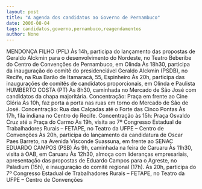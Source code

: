 ```yaml
---
layout: post
title: "A agenda dos candidatos ao Governo de Pernambuco"
date: 2006-08-04
tags: candidatos,governo,pernambuco,reagendamentos
author: None
---
```


MENDONÇA FILHO (PFL)
Às 14h, participa do lançamento das propostas&nbsp;de Geraldo Alckmin para&nbsp;o desenvolvimento do Nordeste, no Teatro Beberibe do Centro de Convenções de Pernambuco, em Olinda
Às 18h30, participa da inauguração do comitê do presidenciável Geraldo Alckmin (PSDB), no Recife, na Rua Barão de Itamaracá, 55, Espinheiro
Às 20h, participa das inaugurações de comitês de candidatos proporcionais, em Olinda e Paulista 
HUMBERTO COSTA (PT)
Às 8h30, caminhada no Mercado de São José com candidatos da chapa majoritária. Concentração: Praça em frente ao Cine Glória 
Às 10h, faz porta a porta nas ruas em torno do Mercado de São de José. Concentração: Rua das Calçadas até o Forte das Cinco Pontas 
Às 17h, fila indiana no Centro do Recife. Concentração às 15h: Praça Osvaldo Cruz até a Praça do Carmo 
Às 19h, visita ao 7º Congresso Estadual de Trabalhadores Rurais – FETAPE, no Teatro da UFPE – Centro de Convenções 
Às 20h, participa do lançamento da candidatura de Oscar Paes Barreto, na Avenida Visconde Suassuna, em frente ao SENAC 
EDUARDO CAMPOS (PSB)
Às 9h, caminhada na feira de Caruaru
Às 11h30, visita à OAB, em Caruaru
Às 12h30, almoça com lideranças empresariais, apresentação das propostas de Eduardo Campos para o Agreste, no Paladium (15h), e inauguração do comitê regional (17h). 
Às 20h, participa do 7º Congresso Estadual de Trabalhadores Rurais – FETAPE, no Teatro da UFPE – Centro de Convenções 
&nbsp;
&nbsp; 